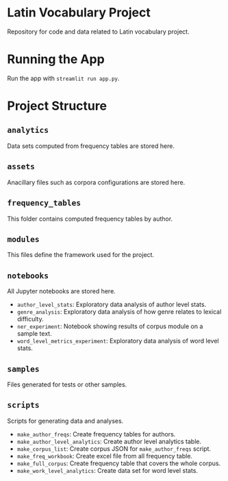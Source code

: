 Latin Vocabulary Project
=
Repository for code and data related to Latin vocabulary project.

# Running the App

Run the app with `streamlit run app.py`.

# Project Structure

## `analytics`
Data sets computed from frequency tables are stored here.

## `assets`
Anacillary files such as corpora configurations are stored here.

## `frequency_tables`
This folder contains computed frequency tables by author.

## `modules`
This files define the framework used for the project.

## `notebooks`
All Jupyter notebooks are stored here.
- `author_level_stats`: Exploratory data analysis of author level stats.
- `genre_analysis`: Exploratory data analysis of how genre relates to lexical difficulty.
- `ner_experiment`: Notebook showing results of corpus module on a sample text.
- `word_level_metrics_experiment`: Exploratory data analysis of word level stats.

## `samples`
Files generated for tests or other samples.

## `scripts`
Scripts for generating data and analyses.
- `make_author_freqs`: Create frequency tables for authors.
- `make_author_level_analytics`: Create author level analytics table.
- `make_corpus_list`: Create corpus JSON for `make_author_freqs` script.
- `make_freq_workbook`: Create excel file from all frequency table.
- `make_full_corpus`: Create frequency table that covers the whole corpus.
- `make_work_level_analytics`: Create data set for word level stats.
